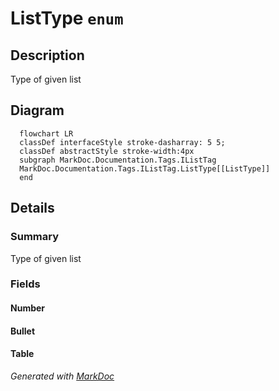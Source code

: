 # ListType `enum`

## Description
Type of given list

## Diagram
```mermaid
  flowchart LR
  classDef interfaceStyle stroke-dasharray: 5 5;
  classDef abstractStyle stroke-width:4px
  subgraph MarkDoc.Documentation.Tags.IListTag
  MarkDoc.Documentation.Tags.IListTag.ListType[[ListType]]
  end
```

## Details
### Summary
Type of given list

### Fields
#### Number


#### Bullet


#### Table


*Generated with* [*MarkDoc*](https://github.com/hailstorm75/MarkDoc.Core)
